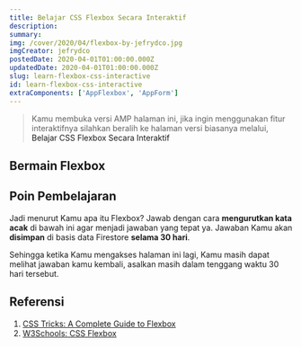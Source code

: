 ```yaml
---
title: Belajar CSS Flexbox Secara Interaktif
description: 
summary: 
img: /cover/2020/04/flexbox-by-jefrydco.jpg
imgCreator: jefrydco
postedDate: 2020-04-01T01:00:00.000Z
updatedDate: 2020-04-01T01:00:00.000Z
slug: learn-flexbox-css-interactive
id: learn-flexbox-css-interactive
extraComponents: ['AppFlexbox', 'AppForm']
---
```


<blockquote v-if="$route.name.includes('amp')">
  <p>Kamu membuka versi AMP halaman ini, jika ingin menggunakan fitur interaktifnya silahkan beralih ke halaman versi biasanya melalui, <a :href="localePath({ name: 'blog-slug', params: { slug: 'learn-flexbox-css-interactive' } })">Belajar CSS Flexbox Secara Interaktif</a></p>
</blockquote>

## Bermain Flexbox

<app-flexbox />

## Poin Pembelajaran

Jadi menurut Kamu apa itu Flexbox? Jawab dengan cara **mengurutkan kata acak** di bawah ini agar menjadi jawaban yang tepat ya. Jawaban Kamu akan **disimpan** di basis data Firestore **selama 30 hari**. 

Sehingga ketika Kamu mengakses halaman ini lagi, Kamu masih dapat melihat jawaban kamu kembali, asalkan masih dalam tenggang waktu 30 hari tersebut.

<app-form />

## Referensi
1. [CSS Tricks: A Complete Guide to Flexbox](https://css-tricks.com/snippets/css/a-guide-to-flexbox/)
2. [W3Schools: CSS Flexbox](https://www.w3schools.com/css/css3_flexbox.asp)